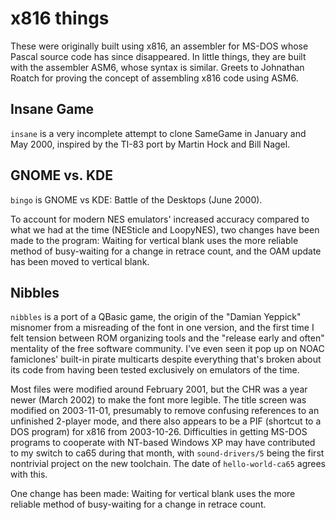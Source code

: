 # x816 things

These were originally built using x816, an assembler for MS-DOS whose
Pascal source code has since disappeared.  In little things, they are
built with the assembler ASM6, whose syntax is similar.  Greets to
Johnathan Roatch for proving the concept of assembling x816 code
using ASM6.

## Insane Game

`insane` is a very incomplete attempt to clone SameGame in January
and May 2000, inspired by the TI-83 port by Martin Hock and Bill
Nagel.

## GNOME vs. KDE

`bingo` is GNOME vs KDE: Battle of the Desktops (June 2000).

To account for modern NES emulators' increased accuracy compared to
what we had at the time (NESticle and LoopyNES), two changes have
been made to the program:  Waiting for vertical blank uses the more
reliable method of busy-waiting for a change in retrace count,
and the OAM update has been moved to vertical blank.

## Nibbles

`nibbles` is a port of a QBasic game, the origin of the "Damian
Yeppick" misnomer from a misreading of the font in one version, and
the first time I felt tension between ROM organizing tools and the
"release early and often" mentality of the free software community.
I've even seen it pop up on NOAC famiclones' built-in pirate
multicarts despite everything that's broken about its code from
having been tested exclusively on emulators of the time.

Most files were modified around February 2001, but the CHR was a year
newer (March 2002) to make the font more legible.  The title screen
was modified on 2003-11-01, presumably to remove confusing references
to an unfinished 2-player mode, and there also appears to be a PIF
(shortcut to a DOS program) for x816 from 2003-10-26.  Difficulties
in getting MS-DOS programs to cooperate with NT-based Windows XP
may have contributed to my switch to ca65 during that month, with
`sound-drivers/5` being the first nontrivial project on the new
toolchain.  The date of `hello-world-ca65` agrees with this.

One change has been made:  Waiting for vertical blank uses the more
reliable method of busy-waiting for a change in retrace count.

